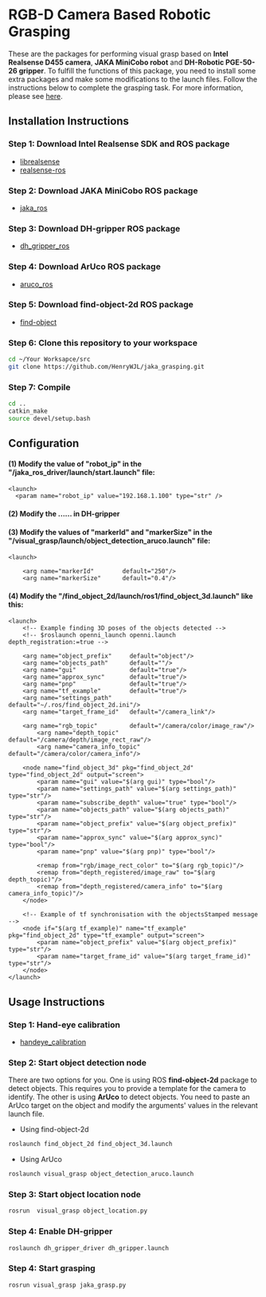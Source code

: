 # RGB-D Camera Based Robotic Grasping

These are the packages for performing visual grasp based on **Intel Realsense D455 camera**, **JAKA MiniCobo robot** and **DH-Robotic PGE-50-26 gripper**. To fulfill the functions of this package, you need to install some extra packages and make some modifications to the launch files. Follow the instructions below to complete the grasping task. For more information, please see [here](https://github.com/HenryWJL/RGB-D_Camera_Based_Robotic_Grasping_Project).

## Installation Instructions

### Step 1: Download Intel Realsense SDK and ROS package
- [librealsense](https://github.com/IntelRealSense/librealsense)
- [realsense-ros](https://github.com/IntelRealSense/realsense-ros/tree/ros1-legacy)

### Step 2: Download JAKA MiniCobo ROS package
- [jaka_ros](https://github.com/JAKARobotics/JAKA_ROS_Driver)

### Step 3: Download DH-gripper ROS package
- [dh_gripper_ros](https://github.com/DH-Robotics/dh_gripper_ros)

### Step 4: Download ArUco ROS package 
- [aruco_ros](https://github.com/pal-robotics/aruco_ros)

### Step 5: Download find-object-2d ROS package
- [find-object](https://github.com/introlab/find-object)

### Step 6: Clone this repository to your workspace
```bash
cd ~/Your Worksapce/src
git clone https://github.com/HenryWJL/jaka_grasping.git
```

### Step 7: Compile
```bash
cd ..
catkin_make
source devel/setup.bash
```

## Configuration

#### (1) Modify the value of "robot_ip" in the "/jaka_ros_driver/launch/start.launch" file:  
```launch
<launch>
  <param name="robot_ip" value="192.168.1.100" type="str" />
 ```
#### (2) Modify the ...... in DH-gripper

#### (3) Modify the values of "markerId" and "markerSize" in the "/visual_grasp/launch/object_detection_aruco.launch" file: 
```launch
<launch>
     
    <arg name="markerId"        default="250"/>
    <arg name="markerSize"      default="0.4"/>
```
#### (4) Modify the "/find_object_2d/launch/ros1/find_object_3d.launch" like this:
```launch
<launch>
	<!-- Example finding 3D poses of the objects detected -->
	<!-- $roslaunch openni_launch openni.launch depth_registration:=true -->
	
	<arg name="object_prefix"     default="object"/>
	<arg name="objects_path"      default=""/>
	<arg name="gui"               default="true"/>
	<arg name="approx_sync"       default="true"/>
	<arg name="pnp"               default="true"/>
	<arg name="tf_example"        default="true"/>
	<arg name="settings_path"     default="~/.ros/find_object_2d.ini"/>
	<arg name="target_frame_id"   default="/camera_link"/>
	
	<arg name="rgb_topic"         default="/camera/color/image_raw"/>
        <arg name="depth_topic"       default="/camera/depth/image_rect_raw"/>
        <arg name="camera_info_topic" default="/camera/color/camera_info"/>
	
	<node name="find_object_3d" pkg="find_object_2d" type="find_object_2d" output="screen">
		<param name="gui" value="$(arg gui)" type="bool"/>
		<param name="settings_path" value="$(arg settings_path)" type="str"/>
		<param name="subscribe_depth" value="true" type="bool"/>
		<param name="objects_path" value="$(arg objects_path)" type="str"/>
		<param name="object_prefix" value="$(arg object_prefix)" type="str"/>
		<param name="approx_sync" value="$(arg approx_sync)" type="bool"/>
		<param name="pnp" value="$(arg pnp)" type="bool"/>
		
		<remap from="rgb/image_rect_color" to="$(arg rgb_topic)"/>
		<remap from="depth_registered/image_raw" to="$(arg depth_topic)"/>
		<remap from="depth_registered/camera_info" to="$(arg camera_info_topic)"/>
	</node>
	
	<!-- Example of tf synchronisation with the objectsStamped message -->
	<node if="$(arg tf_example)" name="tf_example" pkg="find_object_2d" type="tf_example" output="screen">
		<param name="object_prefix" value="$(arg object_prefix)" type="str"/>
		<param name="target_frame_id" value="$(arg target_frame_id)" type="str"/>
	</node>
</launch>
```

## Usage Instructions

### Step 1: Hand-eye calibration
- [handeye_calibration](https://github.com/HenryWJL/jaka_grasping/tree/main/handeye_calibration)

### Step 2: Start object detection node
There are two options for you. One is using ROS **find-object-2d** package to detect objects. This requires you to provide a template for the camera to identify. The other is using **ArUco** to detect objects. You need to paste an ArUco target on the object and modify the arguments' values in the relevant launch file.

- Using find-object-2d
```bash
roslaunch find_object_2d find_object_3d.launch
```
- Using ArUco
```bash
roslaunch visual_grasp object_detection_aruco.launch
```

### Step 3: Start object location node
```bash
rosrun  visual_grasp object_location.py
```

### Step 4: Enable DH-gripper
```bash
roslaunch dh_gripper_driver dh_gripper.launch
```

### Step 4: Start grasping
```bash
rosrun visual_grasp jaka_grasp.py
```
